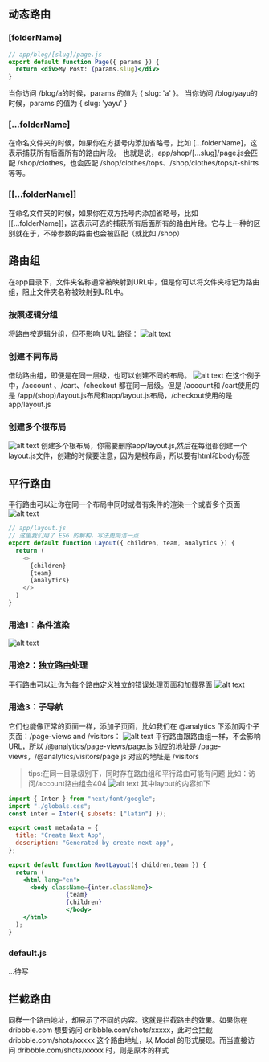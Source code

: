 ## 动态路由
### [folderName]
```jsx
// app/blog/[slug]/page.js
export default function Page({ params }) {
  return <div>My Post: {params.slug}</div>
}

```
当你访问 /blog/a的时候，params 的值为 { slug: 'a' }。
当你访问 /blog/yayu的时候，params 的值为 { slug: 'yayu' }
### [...folderName]
在命名文件夹的时候，如果你在方括号内添加省略号，比如 [...folderName]，这表示捕获所有后面所有的路由片段。
也就是说，app/shop/[...slug]/page.js会匹配 /shop/clothes，也会匹配 /shop/clothes/tops、/shop/clothes/tops/t-shirts等等。
### [[...folderName]]
在命名文件夹的时候，如果你在双方括号内添加省略号，比如 [[...folderName]]，这表示可选的捕获所有后面所有的路由片段。它与上一种的区别就在于，不带参数的路由也会被匹配（就比如 /shop）
## 路由组
在app目录下，文件夹名称通常被映射到URL中，但是你可以将文件夹标记为路由组，阻止文件夹名称被映射到URL中。
### 按照逻辑分组
将路由按逻辑分组，但不影响 URL 路径：
![alt text](image-1.png)
### 创建不同布局
借助路由组，即便是在同一层级，也可以创建不同的布局。
![alt text](image-2.png)
在这个例子中，/account 、/cart、/checkout 都在同一层级。但是 /account和 /cart使用的是 /app/(shop)/layout.js布局和app/layout.js布局，/checkout使用的是 app/layout.js
### 创建多个根布局
![alt text](image-3.png)
创建多个根布局，你需要删除app/layout.js,然后在每组都创建一个layout.js文件，创建的时候要注意，因为是根布局，所以要有html和body标签
## 平行路由
平行路由可以让你在同一个布局中同时或者有条件的渲染一个或者多个页面
![alt text](image-4.png)
```javascript
// app/layout.js
// 这里我们用了 ES6 的解构，写法更简洁一点
export default function Layout({ children, team, analytics }) {
  return (
    <>
      {children}
      {team}
      {analytics}
    </>
  )
}
```
### 用途1：条件渲染
![alt text](image-5.png)
### 用途2：独立路由处理
平行路由可以让你为每个路由定义独立的错误处理页面和加载界面
![alt text](image-6.png)
### 用途3：子导航
它们也能像正常的页面一样，添加子页面，比如我们在 @analytics 下添加两个子页面：/page-views and /visitors：
![alt text](image-7.png)
平行路由跟路由组一样，不会影响 URL，所以 /@analytics/page-views/page.js 对应的地址是 /page-views，/@analytics/visitors/page.js 对应的地址是 /visitors

> tips:在同一目录级别下，同时存在路由组和平行路由可能有问题
比如：访问/account路由组会404
![alt text](image-8.png)
其中layout的内容如下
```jsx
import { Inter } from "next/font/google";
import "./globals.css";
const inter = Inter({ subsets: ["latin"] });

export const metadata = {
  title: "Create Next App",
  description: "Generated by create next app",
};

export default function RootLayout({ children,team }) {
  return (
    <html lang="en">
      <body className={inter.className}>
				{team}
				{children}
				</body>
    </html>
  );
}
```
### default.js
...待写
## 拦截路由
同样一个路由地址，却展示了不同的内容。这就是拦截路由的效果。如果你在 dribbble.com 想要访问 dribbble.com/shots/xxxxx，此时会拦截 dribbble.com/shots/xxxxx 这个路由地址，以 Modal 的形式展现。而当直接访问 dribbble.com/shots/xxxxx 时，则是原本的样式

